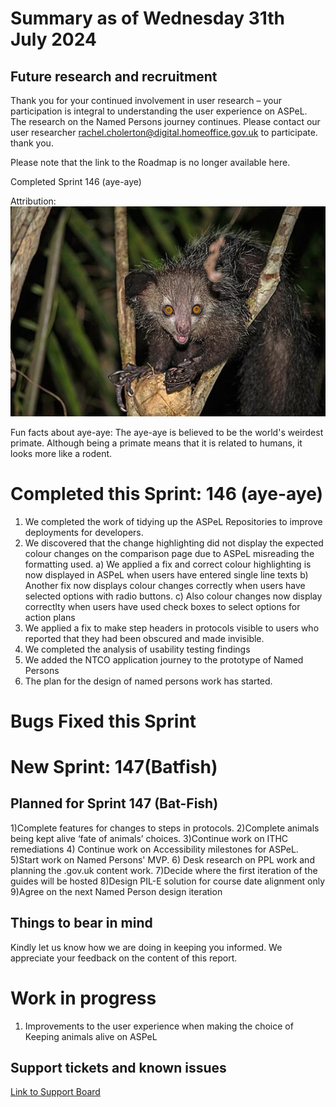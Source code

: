 # Summary as of Wednesday 31th July 2024



## Future research and recruitment 

Thank you for your continued involvement in user research – your participation is integral to understanding the user experience on ASPeL. The research on the Named Persons journey continues. Please contact our user researcher rachel.cholerton@digital.homeoffice.gov.uk to participate. thank you.  
 


Please note that the link to the Roadmap is no longer available here.



Completed Sprint 146 (aye-aye)


Attribution:
![nomis-simon, CC BY 2.0 <https://creativecommons.org/licenses/by/2.0>, via Wikimedia Commons](graphs/Wild_aye_aye.jpg)



Fun facts about aye-aye: The aye-aye is believed to be the world's weirdest primate. Although being a primate means that it is related to humans, it looks more like a rodent.


# Completed this Sprint: 146 (aye-aye)
1) We completed the work of tidying up the ASPeL Repositories to improve deployments for developers.
2) We discovered that the change highlighting did not display the expected colour changes on the comparison page due to ASPeL misreading the formatting used. 
     a) We applied a fix and correct colour highlighting is now displayed in ASPeL when users have entered single line texts
     b) Another fix now displays colour changes correctly when users have selected options with radio buttons.
     c) Also colour changes now display correctlty when users have used check boxes to select options for action plans
3) We applied a fix to make step headers in protocols visible to users who reported that they had been obscured and made invisible. 
4) We completed the analysis of usability testing findings
5) We added the NTCO application journey to the prototype of Named Persons
6) The plan for the design of named persons work has started.  


   




# Bugs Fixed this Sprint





# New Sprint: 147(Batfish)



















 

## Planned for Sprint 147 (Bat-Fish)

1)Complete features for changes to steps in protocols. 
2)Complete animals being kept alive ‘fate of animals’ choices. 
3)Continue work on ITHC remediations 
4) Continue work on Accessibility milestones for ASPeL. 
5)Start work on Named Persons' MVP. 
6) Desk research on PPL work and planning the .gov.uk content work. 
7)Decide where the first iteration of the guides will be hosted 
8)Design PIL-E solution for course date alignment only
9)Agree on the next Named Person design iteration


   


## Things to bear in mind
Kindly let us know how we are doing in keeping you informed. We appreciate your feedback on the content of this report.

# Work in progress
1) Improvements to the user experience when making the choice of Keeping animals alive on ASPeL
  

   
 
   
## Support tickets and known issues
[Link to Support Board](https://collaboration.homeoffice.gov.uk/jira/secure/RapidBoard.jspa?rapidView=1717)
